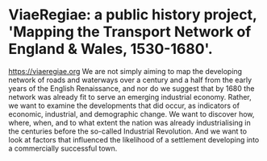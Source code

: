 # ViaeRegiae: a public history project, 'Mapping the Transport Network of England & Wales, 1530-1680'.
https://viaeregiae.org
We are not simply aiming to map the developing network of roads and waterways over a century and a half from the early years of the English Renaissance, and nor do we suggest that by 1680 the network was already fit to serve an emerging industrial economy. Rather, we want to examine the developments that did occur, as indicators of economic, industrial, and demographic change. We want to discover how, where, when, and to what extent the nation was already industrialising in the centuries before the so-called Industrial Revolution. And we want to look at factors that influenced the likelihood of a settlement developing into a commercially successful town.
